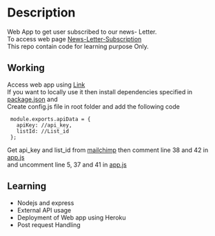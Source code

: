 # Description
Web App to get user subscribed to our news- Letter. \
To access web page [News-Letter-Subscription](https://whispering-cove-46927.herokuapp.com/)\
This repo contain code for learning purpose Only.


## Working
Access web app using [Link](https://whispering-cove-46927.herokuapp.com/)\
If you want to locally use it then  install dependencies specified in [package.json](package.json) and \
 Create config.js file in root folder and add the following code
```
 module.exports.apiData = {
   apiKey: //api_key,
   listId: //List_id
 };
 ```
Get api_key and list_id from [mailchimp](https://mailchimp.com/)
then comment line 38 and 42 in [app.js](app.js)\
and uncomment line 5, 37 and 41 in [app.js](app.js)
## Learning
* Nodejs and express
* External API usage
* Deployment of Web app using Heroku
* Post request Handling
